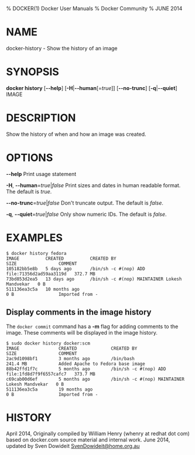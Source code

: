 % DOCKER(1) Docker User Manuals
% Docker Community
% JUNE 2014
# NAME
docker-history - Show the history of an image

# SYNOPSIS
**docker history**
[**--help**]
[**-H**|**--human**[=*true*]]
[**--no-trunc**]
[**-q**|**--quiet**]
IMAGE

# DESCRIPTION

Show the history of when and how an image was created.

# OPTIONS
**--help**
  Print usage statement

**-H**, **--human**=*true*|*false*
    Print sizes and dates in human readable format. The default is *true*.

**--no-trunc**=*true*|*false*
   Don't truncate output. The default is *false*.

**-q**, **--quiet**=*true*|*false*
   Only show numeric IDs. The default is *false*.

# EXAMPLES
    $ docker history fedora
    IMAGE          CREATED          CREATED BY                                      SIZE                COMMENT
    105182bb5e8b   5 days ago       /bin/sh -c #(nop) ADD file:71356d2ad59aa3119d   372.7 MB
    73bd853d2ea5   13 days ago      /bin/sh -c #(nop) MAINTAINER Lokesh Mandvekar   0 B
    511136ea3c5a   10 months ago                                                    0 B                 Imported from -

## Display comments in the image history
The `docker commit` command has a **-m** flag for adding comments to the image. These comments will be displayed in the image history.

    $ sudo docker history docker:scm
    IMAGE               CREATED             CREATED BY                                      SIZE                COMMENT
    2ac9d1098bf1        3 months ago        /bin/bash                                       241.4 MB            Added Apache to Fedora base image
    88b42ffd1f7c        5 months ago        /bin/sh -c #(nop) ADD file:1fd8d7f9f6557cafc7   373.7 MB            
    c69cab00d6ef        5 months ago        /bin/sh -c #(nop) MAINTAINER Lokesh Mandvekar   0 B                 
    511136ea3c5a        19 months ago                                                       0 B                 Imported from -

# HISTORY
April 2014, Originally compiled by William Henry (whenry at redhat dot com)
based on docker.com source material and internal work.
June 2014, updated by Sven Dowideit <SvenDowideit@home.org.au>
